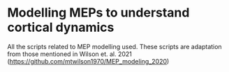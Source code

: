 # Modelling MEPs to understand cortical dynamics
All the scripts related to MEP modelling used. These scripts are adaptation from those mentioned in Wilson et. al. 2021 (https://github.com/mtwilson1970/MEP_modeling_2020)
